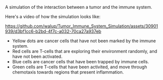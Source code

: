 A simulation of the interaction between a tumor and the immune system. 

Here's a video of how the simulation looks like:



https://github.com/walup/Tumor_Immune_System_Simulation/assets/30901939/d3bf1cc6-b2bd-4f7c-a032-70ca27a937eb




<ul>
<li>Yellow dots are cancer cells that have not been marked by the immune system.</li>
<li>Red cells are T-cells that are exploring their environment randomly, and have not been activated.</li>
<li>Blue cells are cancer cells that have been trapped by immune cells.</li>
<li>Green cells are T-cells that have been activited, and move through chemotaxis towards regions that present inflammation.</li>
</ul>

